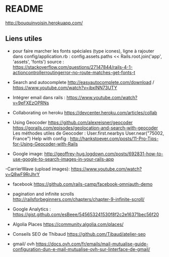# README

http://bouquinvoisin.herokuapp.com/


## Liens utiles
- pour faire marcher les fonts spéciales (type icones), ligne à rajouter dans config/application.rb :
config.assets.paths << Rails.root.join('app', 'assets', 'fonts')
source : https://stackoverflow.com/questions/27147844/rails-4-1-actioncontrollerroutingerror-no-route-matches-get-fonts-t
- Search and autocomplete http://easyautocomplete.com/download / 
https://www.youtube.com/watch?v=ibxlNN73UTY

- Intégrer email dans rails : 
https://www.youtube.com/watch?v=9eFXEzOPRNs

- Collaborating on heroku 
https://devcenter.heroku.com/articles/collab


- Using Geocoder
https://github.com/alexreisner/geocoder
https://gorails.com/episodes/geolocation-and-search-with-geocoder
 Les méthodes utiles de Geocoder : User.first.nearbys
 User.near("75002, France")
Help with config : http://hankstoever.com/posts/11-Pro-Tips-for-Using-Geocoder-with-Rails

- Google image: 
http://geoffrey-hug.logdown.com/posts/692831-how-to-use-google-to-search-images-in-your-rails-app

-CarrierWave (upload images): 
https://www.youtube.com/watch?v=Q8wF9RrJhrY

- facebook
https://github.com/rails-camp/facebook-omniauth-demo

- pagination and infinite scrolls
http://railsforbeginners.com/chapters/chapter-9-infinite-scroll/

- Google Analytics :
https://gist.github.com/esBeee/545653241530f8f2c2e16371bec56f20

- Algolia Places
https://community.algolia.com/places/

- Conseils SEO de Thibaud
https://github.com/Tibaud/atelier-seo 

- gmail/ ovh
https://docs.ovh.com/fr/emails/mail-mutualise-guide-configuration-dun-e-mail-mutualise-ovh-sur-linterface-de-gmail/